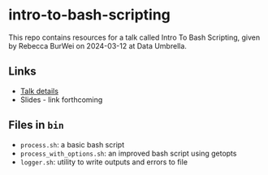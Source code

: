 # intro-to-bash-scripting

This repo contains resources for a talk called Intro To Bash Scripting, given by Rebecca BurWei on 2024-03-12 at Data Umbrella.

## Links
* [Talk details](https://www.meetup.com/data-umbrella/events/299233060/)
* Slides - link forthcoming

## Files in `bin`
* `process.sh`: a basic bash script
* `process_with_options.sh`: an improved bash script using getopts
* `logger.sh`: utility to write outputs and errors to file
